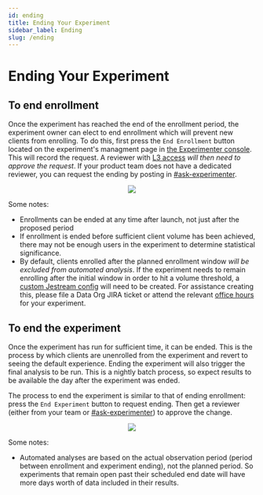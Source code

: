 ```yaml
---
id: ending
title: Ending Your Experiment
sidebar_label: Ending
slug: /ending
---
```


# Ending Your Experiment

## To end enrollment

Once the experiment has reached the end of the enrollment period, the experiment owner can elect to end enrollment which will prevent new clients from enrolling. To do this, first press the `End Enrollment` button located on the experiment's managment page in [the Experimenter console](https://experimenter.services.mozilla.com). This will record the request. A reviewer with [L3 access](/access) *will then need to approve the request*. If your product team does not have a dedicated reviewer, you can request the ending by posting in [#ask-experimenter](https://mozilla.slack.com/archives/CF94YGE03). 

<p align="center">
    <img src="/img/workflow/end_enrollment.png"></img>
</p>

Some notes:
* Enrollments can be ended at any time after launch, not just after the proposed period
* If enrollment is ended before sufficient client volume has been achieved, there may not be enough users in the experiment to determine statistical significance. 
* By default, clients enrolled after the planned enrollment window *will be excluded from automated analysis*. If the experiment needs to remain enrolling after the initial window in order to hit a volume threshold, a [custom Jestream config](/jetstream/configuration) will need to be created. For assistance creating this, please file a Data Org JIRA ticket or attend the relevant [office hours](https://mana.mozilla.org/wiki/display/DATA/Office+Hours) for your experiment. 


## To end the experiment

Once the experiment has run for sufficient time, it can be ended. This is the process by which clients are unenrolled from the experiment and revert to seeing the default experience. Ending the experiment will also trigger the final analysis to be run. This is a nightly batch process, so expect results to be available the day after the experiment was ended. 

The process to end the experiment is similar to that of ending enrollment: press the `End Experiment` button to request ending. Then get a reviewer (either from your team or [#ask-experimenter](https://mozilla.slack.com/archives/CF94YGE03)) to approve the change. 

<p align="center">
    <img src="/img/workflow/end_experiment.png"></img>
</p>

Some notes:
* Automated analyses are based on the actual observation period (period between enrollment and experiment ending), not the planned period. So experiments that remain open past their scheduled end date will have more days worth of data included in their results. 